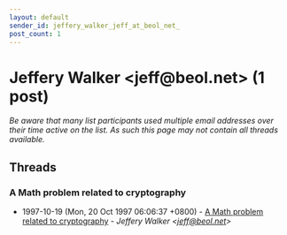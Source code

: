 ```yaml
---
layout: default
sender_id: jeffery_walker_jeff_at_beol_net_
post_count: 1
---
```


# Jeffery Walker <jeff<span>@</span>beol.net> (1 post)

_Be aware that many list participants used multiple email addresses over their time active on the list. As such this page may not contain all threads available._

## Threads

### A Math problem related to cryptography
+ 1997-10-19 (Mon, 20 Oct 1997 06:06:37 +0800) - [A Math problem related to cryptography](/archive/1997/10/5f4ea59488e9b9cb66c4d351795de16a14c2eb9a017b75cc967d91e11086b6a4) - _Jeffery Walker \<jeff@beol.net\>_

